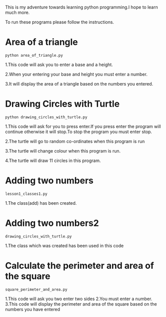 This is my adventure towards learning python programming.I hope to learn much more.

To run these programs please follow the instructions.

# Area of a triangle

```
python area_of_triangle.py
```

1.This code will ask you to enter a base and a height.

2.When your entering your base and height you must enter a number.

3.It will display the area of a triangle based on the numbers you entered.


# Drawing Circles with Turtle

```
python drawing_circles_with_turtle.py
```
1.This code will ask for you to press enter.If you press enter the program will continue otherwise it will stop.To stop the program you must enter stop.


2.The turtle will go to random co-ordinates when this program is run

3.The turtle will change colour when this program is run.

4.The turtle will draw 11 circles in this program.

# Adding two numbers
```
lesson1_classes1.py
```

1.The class(add) has been created.
# Adding two numbers2
```
drawing_circles_with_turtle.py
```
1.The class which was created has been used in this code

# Calculate the perimeter and area of the square
```
square_perimeter_and_area.py
```
1.This code will ask you two enter two sides
2.You must enter a number.
3.This code will display the perimeter and area of the square based on the numbers you have entered





